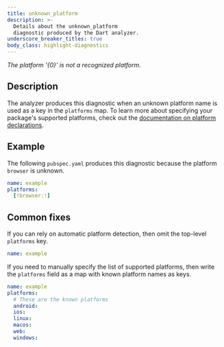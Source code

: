 ```yaml
---
title: unknown_platform
description: >-
  Details about the unknown_platform
  diagnostic produced by the Dart analyzer.
underscore_breaker_titles: true
body_class: highlight-diagnostics
---
```


_The platform '{0}' is not a recognized platform._

## Description

The analyzer produces this diagnostic when an unknown platform name is
used as a key in the `platforms` map.
To learn more about specifying your package's supported platforms,
check out the [documentation on platform declarations](https://dart.dev/tools/pub/pubspec#platforms).

## Example

The following `pubspec.yaml` produces this diagnostic because the platform
`browser` is unknown.

```yaml
name: example
platforms:
  [!browser:!]
```

## Common fixes

If you can rely on automatic platform detection, then omit the
top-level `platforms` key.

```yaml
name: example
```

If you need to manually specify the list of supported platforms, then
write the `platforms` field as a map with known platform names as keys.

```yaml
name: example
platforms:
  # These are the known platforms
  android:
  ios:
  linux:
  macos:
  web:
  windows:
```
